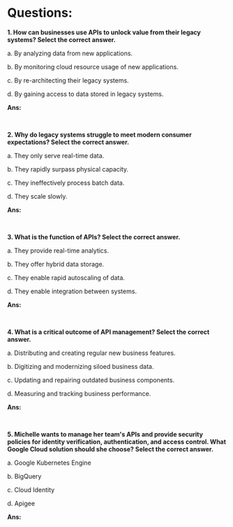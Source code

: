 # Questions:

**1. How can businesses use APIs to unlock value from their legacy systems? Select the correct answer.**

a. By analyzing data from new applications.

b. By monitoring cloud resource usage of new applications.

c. By re-architecting their legacy systems.

d. By gaining access to data stored in legacy systems.

**Ans:**

<br/>

**2. Why do legacy systems struggle to meet modern consumer expectations? Select the correct answer.**

a. They only serve real-time data.

b. They rapidly surpass physical capacity.

c. They ineffectively process batch data.

d. They scale slowly.

**Ans:**

<br/>

**3. What is the function of APIs? Select the correct answer.**

a. They provide real-time analytics.

b. They offer hybrid data storage.

c. They enable rapid autoscaling of data.

d. They enable integration between systems.

**Ans:**

<br/>

**4. What is a critical outcome of API management? Select the correct answer.**

a. Distributing and creating regular new business features.

b. Digitizing and modernizing siloed business data.

c. Updating and repairing outdated business components.

d. Measuring and tracking business performance.

**Ans:**

<br/>

**5. Michelle wants to manage her team's APIs and provide security policies for identity verification, authentication, and access control. What Google Cloud solution should she choose? Select the correct answer.**

a. Google Kubernetes Engine

b. BigQuery

c. Cloud Identity

d. Apigee

**Ans:**

<br/>
